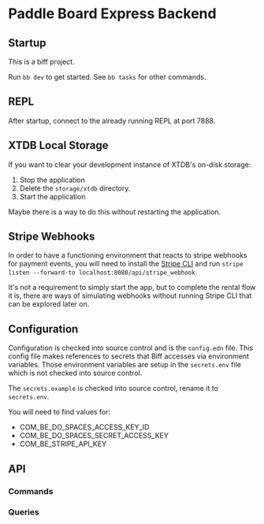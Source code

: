 # Paddle Board Express Backend

## Startup

This is a biff project.

Run `bb dev` to get started. See `bb tasks` for other commands.

## REPL

After startup, connect to the already running REPL at port 7888.

## XTDB Local Storage

If you want to clear your development instance of XTDB's on-disk storage:

1. Stop the application
2. Delete the `storage/xtdb` directory.
3. Start the application

Maybe there is a way to do this without restarting the application.

## Stripe Webhooks

In order to have a functioning environment that reacts to stripe webhooks for payment events, you will need to install the [Stripe CLI](https://stripe.com/docs/stripe-cli) and run `stripe listen --forward-to localhost:8080/api/stripe_webhook`.

It's not a requirement to simply start the app, but to complete the rental flow it is, there are ways of simulating webhooks without running Stripe CLI that can be explored later on.

## Configuration

Configuration is checked into source control and is the `config.edn` file. This config file makes references to secrets that Biff accesses via environment variables. Those environment variables are setup in the `secrets.env` file which is not checked into source control. 

The `secrets.example` is checked into source control, rename it to `secrets.env`.

You will need to find values for: 
- COM_BE_DO_SPACES_ACCESS_KEY_ID
- COM_BE_DO_SPACES_SECRET_ACCESS_KEY
- COM_BE_STRIPE_API_KEY

## API

### Commands

### Queries